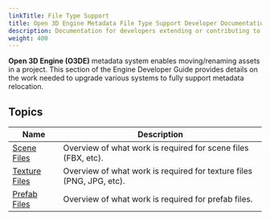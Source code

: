 ```yaml
---
linkTitle: File Type Support
title: Open 3D Engine Metadata File Type Support Developer Documentation
description: Documentation for developers extending or contributing to the metadata system as part of Open 3D Engine.
weight: 400
---
```


**Open 3D Engine (O3DE)** metadata system enables moving/renaming assets in a project.  This section of the Engine Developer Guide provides details on the work needed to upgrade various systems to fully support metadata relocation.

## Topics

| Name | Description |
|-|-|
| [Scene Files](./fbx-support) | Overview of what work is required for scene files (FBX, etc). |
| [Texture Files](./texture-support) | Overview of what work is required for texture files (PNG, JPG, etc). |
| [Prefab Files](./prefab-support) | Overview of what work is required for prefab files. |
